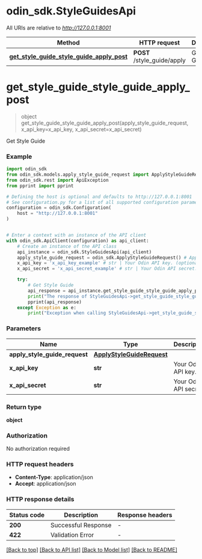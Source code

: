 # odin_sdk.StyleGuidesApi

All URIs are relative to *http://127.0.0.1:8001*

Method | HTTP request | Description
------------- | ------------- | -------------
[**get_style_guide_style_guide_apply_post**](StyleGuidesApi.md#get_style_guide_style_guide_apply_post) | **POST** /style_guide/apply | Get Style Guide


# **get_style_guide_style_guide_apply_post**
> object get_style_guide_style_guide_apply_post(apply_style_guide_request, x_api_key=x_api_key, x_api_secret=x_api_secret)

Get Style Guide

### Example


```python
import odin_sdk
from odin_sdk.models.apply_style_guide_request import ApplyStyleGuideRequest
from odin_sdk.rest import ApiException
from pprint import pprint

# Defining the host is optional and defaults to http://127.0.0.1:8001
# See configuration.py for a list of all supported configuration parameters.
configuration = odin_sdk.Configuration(
    host = "http://127.0.0.1:8001"
)


# Enter a context with an instance of the API client
with odin_sdk.ApiClient(configuration) as api_client:
    # Create an instance of the API class
    api_instance = odin_sdk.StyleGuidesApi(api_client)
    apply_style_guide_request = odin_sdk.ApplyStyleGuideRequest() # ApplyStyleGuideRequest | 
    x_api_key = 'x_api_key_example' # str | Your Odin API key. (optional)
    x_api_secret = 'x_api_secret_example' # str | Your Odin API secret. (optional)

    try:
        # Get Style Guide
        api_response = api_instance.get_style_guide_style_guide_apply_post(apply_style_guide_request, x_api_key=x_api_key, x_api_secret=x_api_secret)
        print("The response of StyleGuidesApi->get_style_guide_style_guide_apply_post:\n")
        pprint(api_response)
    except Exception as e:
        print("Exception when calling StyleGuidesApi->get_style_guide_style_guide_apply_post: %s\n" % e)
```



### Parameters


Name | Type | Description  | Notes
------------- | ------------- | ------------- | -------------
 **apply_style_guide_request** | [**ApplyStyleGuideRequest**](ApplyStyleGuideRequest.md)|  | 
 **x_api_key** | **str**| Your Odin API key. | [optional] 
 **x_api_secret** | **str**| Your Odin API secret. | [optional] 

### Return type

**object**

### Authorization

No authorization required

### HTTP request headers

 - **Content-Type**: application/json
 - **Accept**: application/json

### HTTP response details

| Status code | Description | Response headers |
|-------------|-------------|------------------|
**200** | Successful Response |  -  |
**422** | Validation Error |  -  |

[[Back to top]](#) [[Back to API list]](../README.md#documentation-for-api-endpoints) [[Back to Model list]](../README.md#documentation-for-models) [[Back to README]](../README.md)

